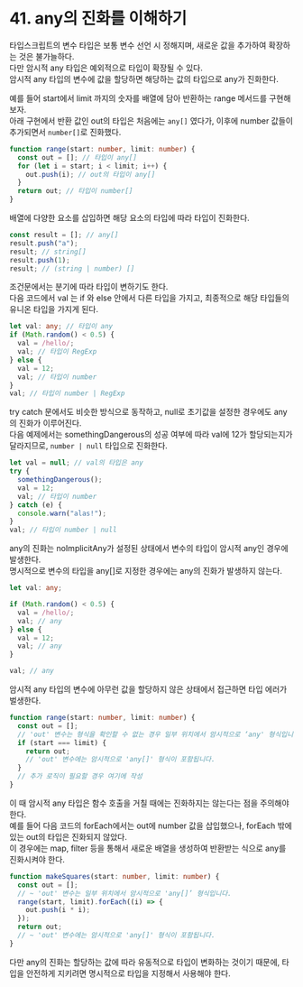 # 41. any의 진화를 이해하기

타입스크립트의 변수 타입은 보통 변수 선언 시 정해지며, 새로운 값을 추가하여 확장하는 것은 불가늘하다.  
다만 암시적 any 타입은 예외적으로 타입이 확장될 수 있다.  
암시적 any 타입의 변수에 값을 할당하면 해당하는 값의 타입으로 any가 진화한다.

예를 들어 start에서 limit 까지의 숫자를 배열에 담아 반환하는 range 메서드를 구현해보자.  
아래 구현에서 반환 값인 out의 타입은 처음에는 `any[]` 였다가, 이후에 number 값들이 추가되면서 `number[]`로 진화했다.

```ts
function range(start: number, limit: number) {
  const out = []; // 타입이 any[]
  for (let i = start; i < limit; i++) {
    out.push(i); // out의 타입이 any[]
  }
  return out; // 타입이 number[]
}
```

배열에 다양한 요소를 삽입하면 해당 요소의 타입에 따라 타입이 진화한다.

```ts
const result = []; // any[]
result.push("a");
result; // string[]
result.push(1);
result; // (string | number) []
```

조건문에서는 분기에 따라 타입이 변하기도 한다.  
다음 코드에서 val 는 if 와 else 안에서 다른 타입을 가지고, 최종적으로 해당 타입들의 유니온 타입을 가지게 된다.

```ts
let val: any; // 타입이 any
if (Math.random() < 0.5) {
  val = /hello/;
  val; // 타입이 RegExp
} else {
  val = 12;
  val; // 타입이 number
}
val; // 타입이 number | RegExp
```

try catch 문에서도 비슷한 방식으로 동작하고, null로 초기값을 설정한 경우에도 any의 진화가 이루어진다.  
다음 예제에서는 somethingDangerous의 성공 여부에 따라 val에 12가 할당되는지가 달라지므로, `number | null` 타입으로 진화한다.

```ts
let val = null; // val의 타입은 any
try {
  somethingDangerous();
  val = 12;
  val; // 타입이 number
} catch (e) {
  console.warn("alas!");
}
val; // 타입이 number | null
```

any의 진화는 noImplicitAny가 설정된 상태에서 변수의 타입이 암시적 any인 경우에 발생한다.  
명시적으로 변수의 타입을 any[]로 지정한 경우에는 any의 진화가 발생하지 않는다.

```ts
let val: any;

if (Math.random() < 0.5) {
  val = /hello/;
  val; // any
} else {
  val = 12;
  val; // any
}

val; // any
```

암시적 any 타입의 변수에 아무런 값을 할당하지 않은 상태에서 접근하면 타입 에러가 벌생한다.

```ts
function range(start: number, limit: number) {
  const out = [];
  // 'out' 변수는 형식을 확인할 수 없는 경우 일부 위치에서 암시적으로 ‘any' 형식입니다.
  if (start === limit) {
    return out;
    // 'out' 변수에는 암시적으로 'any[]' 형식이 포함됩니다.
  }
  // 추가 로직이 필요할 경우 여기에 작성
}
```

이 때 암시적 any 타입은 함수 호출을 거칠 때에는 진화하지는 않는다는 점을 주의해야 한다.  
예를 들어 다음 코드의 forEach에서는 out에 number 값을 삽입했으나, forEach 밖에 있는 out의 타입은 진화되지 않았다.  
이 경우에는 map, filter 등을 통해서 새로운 배열을 생성하여 반환받는 식으로 any를 진화시켜야 한다.

```ts
function makeSquares(start: number, limit: number) {
  const out = [];
  // ~ 'out' 변수는 일부 위치에서 암시적으로 'any[]’ 형식입니다.
  range(start, limit).forEach((i) => {
    out.push(i * i);
  });
  return out;
  // ~ 'out' 변수에는 암시적으로 'any[]' 형식이 포함됩니다.
}
```

다만 any의 진화는 할당하는 값에 따라 유동적으로 타입이 변화하는 것이기 때문에, 타입을 안전하게 지키려면 명시적으로 타입을 지정해서 사용해야 한다.
